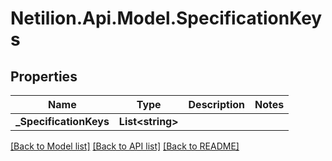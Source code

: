# Netilion.Api.Model.SpecificationKeys
## Properties

Name | Type | Description | Notes
------------ | ------------- | ------------- | -------------
**_SpecificationKeys** | **List&lt;string&gt;** |  | 

[[Back to Model list]](../README.md#documentation-for-models) [[Back to API list]](../README.md#documentation-for-api-endpoints) [[Back to README]](../README.md)

